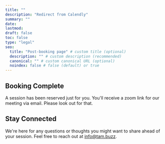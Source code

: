 ```yaml
---
title: ""
description: "Redirect from Calendly"
summary: ""
date: 
lastmod: 
draft: false
toc: false
type: "legal"
seo:
  title: "Post-booking page" # custom title (optional)
  description: "" # custom description (recommended)
  canonical: "" # custom canonical URL (optional)
  noindex: false # false (default) or true
---
```



## Booking Complete

A session has been reserved just for you.
You'll receive a zoom link for our meeting via email. Please look out for that.

<!-- Session Details -->
<!-- 
Mode: [In-Person/Zoom] (You'll receive a zoom link via email.)
Preparing for Your Session
Your upcoming Tam Session is more than a conversation; it's a voyage into the depths of thought and reflection. To enhance this experience:

Reflect: Spend some moments contemplating the areas of life or questions you're drawn to explore.
Comfort: Choose a quiet, comfortable space where you can engage without distractions, especially if your session is online.
Openness: Approach the session with an open mind and heart, ready to explore new perspectives.
What to Expect
Your Tam Session is a space of freedom and safety, where all thoughts are welcome and exploration is encouraged. Through guided philosophic conversation, we'll venture together into the questions and themes that resonate with you, seeking not just answers but understanding. -->

## Stay Connected
We're here for any questions or thoughts you might want to share ahead of your session. Feel free to reach out at [info@tam.buzz](mailto:info@tam.buzz).
